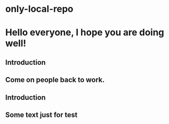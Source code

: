 # only-local-repo


# Hello everyone, I hope you are doing well!

## Introduction 

## Come on people back to work. 

## Introduction 

## Some text just for test 